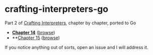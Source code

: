 # crafting-interpreters-go
Part 2 of [Crafting Interpreters](https://craftinginterpreters.com/), chapter by chapter, ported to Go

* **[Chapter 14](https://github.com/kalexmills/crafting-interpreters-go/releases/tag/ch14)** ([browse](https://github.com/kalexmills/crafting-interpreters-go/tree/ch14))
* **[Chapter 15](https://github.com/kalexmills/crafting-interpreters-go/releases/tag/ch15) ([browse](https://github.com/kalexmills/crafting-interpreters-go/tree/ch15))

If you notice anything out of sorts, open an issue and I will address it.
